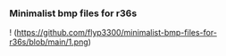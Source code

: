 ### Minimalist bmp files for r36s ###
! (https://github.com/flyp3300/minimalist-bmp-files-for-r36s/blob/main/1.png)
